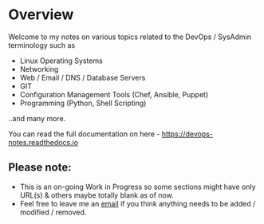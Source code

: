 <h1> Overview </h1>

Welcome to my notes on various topics related to the DevOps / SysAdmin terminology such as

- Linux Operating Systems
- Networking
- Web / Email / DNS / Database Servers
- GIT
- Configuration Management Tools (Chef, Ansible, Puppet)
- Programming (Python, Shell Scripting)

..and many more.

You can read the full documentation on here - https://devops-notes.readthedocs.io


<h2> Please note: </h2>

- This is an on-going Work in Progress so some sections might have only URL(s) & others maybe totally blank as of now.
- Feel free to leave me an [email](vinay.hegde30@gmail.com) if you think anything needs to be added / modified / removed.
